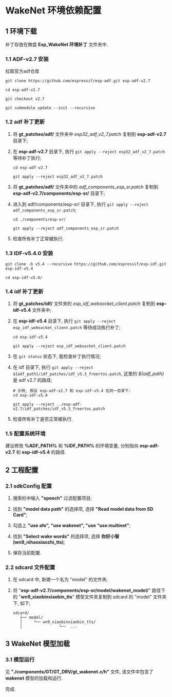 # WakeNet 环境依赖配置

## 1 环境下载

补丁存放在微盘 __Esp_WakeNet 环境补丁__ 文件夹中.

### 1.1 ADF-v2.7 安装

拉取官方adf仓库

```shell
git clone https://github.com/espressif/esp-adf.git esp-adf-v2.7

cd esp-adf-v2.7

git checkout v2.7

git submodule update --init --recursive
```

### 1.2 adf 补丁更新

1. 将 __gt_patches/adf/__ 文件夹中 _esp32_adf_v2_7.patch_ 复制到 __esp-adf-v2.7__ 目录下;

2. 在 __esp-adf-v2.7__ 目录下, 执行 `git apply --reject esp32_adf_v2_7.patch` 等待补丁执行;

    ```shell
    cd esp-adf-v2.7

    git apply --reject esp32_adf_v2_7.patch
    ```

3. 将 __gt_patches/adf/__ 文件夹中的 _adf_components_esp_sr.patch_ 复制到 __esp-adf-v2.7/components/esp-sr/__ 目录下;

4. 进入到 adf/components/esp-sr/ 目录下, 执行 `git apply --reject adf_components_esp_sr.patch`;

    ```shell
    cd ./components/esp-sr/

    git apply --reject adf_components_esp_sr.patch
    ```

5. 检查所有补丁正常被执行.

### 1.3 IDF-v5.4.0 安装

```shell
git clone -b v5.4 --recursive https://github.com/espressif/esp-idf.git esp-idf-v5.4

cd esp-idf-v5.4/
```

### 1.4 idf 补丁更新

1. 将 __gt_patches/idf/__ 文件夹的 _esp_idf_websocket_client.patch_ 复制到 __esp-idf-v5.4__ 文件夹中;

2. 在 __esp-idf-v5.4__ 目录下, 执行 `git apply --reject esp_idf_websocket_client.patch` 等待成功执行补丁;

    ```shell
    cd esp-idf-v5.4

    git apply --reject esp_idf_websocket_client.patch
    ```

3. 在 `git status` 状态下, 能检查补丁执行情况;

4. 在 idf 目录下, 执行 `git apply --reject ${adf_path}/idf_patches/idf_v5.3_freertos.patch`, 这里的 _${adf_path}_ 是 adf v2.7 的路径;

    ```shell
    # 示例, 假设 esp-adf-v2.7 和 esp-idf-v5.4 在同一目录下:
    cd esp-idf-v5.4

    git apply --reject ../esp-adf-v2.7/idf_patches/idf_v5.3_freertos.patch
    ```

5. 检查所有补丁是否正常被执行.

### 1.5 配置系统环境

建议修改 __%ADF_PATH%__ 和 __%IDF_PATH%__ 的环境变量, 分别指向 __esp-adf-v2.7__ 和 __esp-idf-v5.4__ 的路径.

## 2 工程配置

### 2.1 sdkConfig 配置

1. 搜索栏中输入 __"speech"__ 过滤配置项目;

2. 找到 __"model data path"__ 的选择项, 选择 __"Read model data from SD Card"__;

3. 勾选上 __"use afe", "use wakenet", "use "use multinet"__;

4. 找到 __"Select wake words"__ 的选择项, 选择 __你好小智(wn9_nihaoxiaozhi_tts)__;

5. 保存当前配置.

### 2.2 sdcard 文件配置

1. 在 sdcard 中, 新建一个名为 "model" 的文件夹;

2. 将 "__esp-adf-v2.7/components/esp-sr/model/wakenet_model/__" 路径下的 "__wn9_xiaobinxiaobin_tts__" 模型文件夹复制到 sdcard 的 "model" 文件夹下, 如下;

    ```shell
    sdcard/
       ├── model/
       │     └── wn9_xiaobinxiaobin_tts/
       │                └──  ...
    ```

## 3 WakeNet 模型加载

### 3.1 模型运行

见 __"./components/GT/GT_DRV/gt_wakenet.c/h"__ 文件, 该文件中包含了 __wakenet__ 模型的加载和运行.

完成.
